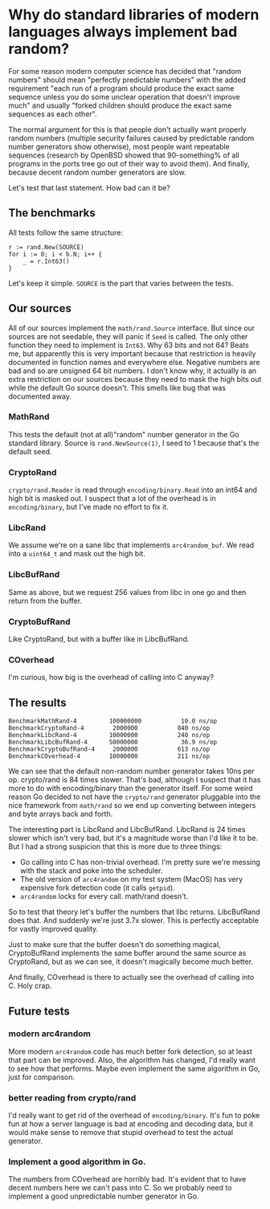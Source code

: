 # Why do standard libraries of modern languages always implement bad random? #

For some reason modern computer science has decided that "random
numbers" should mean "perfectly predictable numbers" with the added
requirement "each run of a program should produce the exact same
sequence unless you do some unclear operation that doesn't improve
much" and usually "forked children should produce the exact same
sequences as each other".

The normal argument for this is that people don't actually want
properly random numbers (multiple security failures caused by
predictable random number generators show otherwise), most people want
repeatable sequences (research by OpenBSD showed that 90-something% of
all programs in the ports tree go out of their way to avoid them). And
finally, because decent random number generators are slow.

Let's test that last statement. How bad can it be?

## The benchmarks ##

All tests follow the same structure:

    r := rand.New(SOURCE)
    for i := 0; i < b.N; i++ {
    	_ = r.Int63()
    }

Let's keep it simple. `SOURCE` is the part that varies between the
tests.

## Our sources ##

All of our sources implement the `math/rand.Source` interface. But
since our sources are not seedable, they will panic if `Seed` is
called. The only other function they need to implement is `Int63`. Why
63 bits and not 64? Beats me, but apparently this is very important
because that restriction is heavily documented in function names and
everywhere else. Negative numbers are bad and so are unsigned 64 bit
numbers. I don't know why, it actually is an extra restriction on our
sources because they need to mask the high bits out while the default
Go source doesn't. This smells like bug that was documented away.

### MathRand ###

This tests the default (not at all)"random" number generator in the Go
standard library. Source is `rand.NewSource(1)`, I seed to 1 because
that's the default seed.

### CryptoRand ###

`crypto/rand.Reader` is read through `encoding/binary.Read` into an
int64 and high bit is masked out. I suspect that a lot of the overhead
is in `encoding/binary`, but I've made no effort to fix it.

### LibcRand ###

We assume we're on a sane libc that implements `arc4random_buf`. We
read into a `uint64_t` and mask out the high bit.

### LibcBufRand ###

Same as above, but we request 256 values from libc in one go and then
return from the buffer.

### CryptoBufRand ###

Like CryptoRand, but with a buffer like in LibcBufRand.

### COverhead ###

I'm curious, how big is the overhead of calling into C anyway?

## The results ##

    BenchmarkMathRand-4     	100000000	        10.0 ns/op
    BenchmarkCryptoRand-4   	 2000000	       840 ns/op
    BenchmarkLibcRand-4     	10000000	       240 ns/op
    BenchmarkLibcBufRand-4  	50000000	        36.9 ns/op
    BenchmarkCryptoBufRand-4	 2000000	       613 ns/op
    BenchmarkCOverhead-4       	10000000	       211 ns/op

We can see that the default non-random number generator takes 10ns per
op. crypto/rand is 84 times slower. That's bad, although I suspect
that it has more to do with encoding/binary than the generator itself.
For some weird reason Go decided to not have the `crypto/rand`
generator pluggable into the nice framework from `math/rand` so we end
up converting between integers and byte arrays back and forth.

The interesting part is LibcRand and LibcBufRand. LibcRand is 24 times
slower which isn't very bad, but it's a magnitude worse than I'd like
it to be. But I had a strong suspicion that this is more due to three
things:

 - Go calling into C has non-trivial overhead. I'm pretty sure we're
   messing with the stack and poke into the scheduler.
 - The old version of `arc4random` on my test system (MacOS) has
   very expensive fork detection code (it calls `getpid`).
 - `arc4random` locks for every call. math/rand doesn't.

So to test that theory let's buffer the numbers that libc returns.
LibcBufRand does that. And suddenly we're just 3.7x slower. This is
perfectly acceptable for vastly improved quality.

Just to make sure that the buffer doesn't do something magical,
CryptoBufRand implements the same buffer around the same source as
CryptoRand, but as we can see, it doesn't magically become much
better.

And finally, COverhead is there to actually see the overhead
of calling into C. Holy crap.

## Future tests ##

### modern arc4random ###

More modern `arc4random` code has much better fork detection, so at
least that part can be improved. Also, the algorithm has changed, I'd
really want to see how that performs. Maybe even implement the same
algorithm in Go, just for comparison.

### better reading from crypto/rand ###

I'd really want to get rid of the overhead of `encoding/binary`. It's
fun to poke fun at how a server language is bad at encoding and
decoding data, but it would make sense to remove that stupid overhead
to test the actual generator.

### Implement a good algorithm in Go. ###

The numbers from COverhead are horribly bad. It's evident that to have
decent numbers here we can't pass into C. So we probably need to
implement a good unpredictable number generator in Go.
